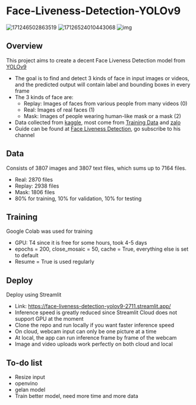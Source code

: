 # Face-Liveness-Detection-YOLOv9


![171246502863519](https://github.com/Woww2711/Face-Liveness-Detection-YOLOv9/assets/120792827/0e9cde53-f8f0-4646-99dc-45d7f41a0c09)
![17126524010443068](https://github.com/Woww2711/Face-Liveness-Detection-YOLOv9/assets/120792827/a942ca57-b020-4d83-b9ab-a1586127146e)
![img](https://github.com/Woww2711/Face-Liveness-Detection-YOLOv9/assets/120792827/6fc1b05b-a9c7-4135-88ad-ebcc3a0ae7ac)


## Overview
This project aims to create a decent Face Liveness Detection model from [YOLOv9](https://docs.ultralytics.com/models/yolov9/)
- The goal is to find and detect 3 kinds of face in input images or videos, and the predicted output will contain label and bounding boxes in every frame
- The 3 kinds of face are:
  + Replay: Images of faces from various people from many videos (0)
  + Real: Images of real faces (1)
  + Mask: Images of people wearing human-like mask or a mask (2)
- Data collected from [kaggle](kaggle.com), most come from [Training Data](https://www.kaggle.com/trainingdatapro) and [zalo](https://www.kaggle.com/datasets/hlly34/liveness-detection-zalo-2022)
- Guide can be found at [Face Liveness Detection](https://youtu.be/LqzPifvd09Q?si=8J1lmpr2wbDzrZ-h), go subscribe to his channel

## Data
Consists of 3807 images and 3807 text files, which sums up to 7164 files.
- Real: 2870 files
- Replay: 2938 files
- Mask: 1806 files
- 80% for training, 10% for validation, 10% for testing

## Training
Google Colab was used for training
- GPU: T4 since it is free for some hours, took 4-5 days
- epochs = 200, close_mosaic = 50, cache = True, everything else is set to default
- Resume = True is used regularly

## Deploy
Deploy using Streamlit
- Link: https://face-liveness-detection-yolov9-2711.streamlit.app/
- Inference speed is greatly reduced since Streamlit Cloud does not support GPU at the moment
- Clone the repo and run locally if you want faster inference speed
- On cloud, webcam input can only be one picture at a time
- At local, the app can run inference frame by frame of the webcam
- Image and video uploads work perfectly on both cloud and local

## To-do list
- Resize input
- openvino
- gelan model
- Train better model, need more time and more data 

